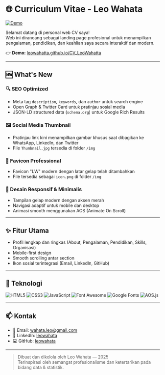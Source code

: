 # 🌐 Curriculum Vitae - Leo Wahata


[![Demo](https://img.shields.io/badge/Demo-Live-green?style=for-the-badge)](https://leowahatta.github.io/CV_LeoWahatta)

Selamat datang di personal web CV saya!  
Web ini dirancang sebagai landing page profesional untuk menampilkan pengalaman, pendidikan, dan keahlian saya secara interaktif dan modern.

👉 **Demo:** [leowahatta.github.io/CV_LeoWahatta](https://leowahatta.github.io/CV_LeoWahatta)

---

## 🆕 What's New

### 🔍 SEO Optimized
- Meta tag `description`, `keywords`, dan `author` untuk search engine
- Open Graph & Twitter Card untuk pratinjau sosial media
- JSON-LD structured data (`schema.org`) untuk Google Rich Results

### 🖼️ Social Media Thumbnail
- Pratinjau link kini menampilkan gambar khusus saat dibagikan ke WhatsApp, LinkedIn, dan Twitter
- File `Thumbnail.jpg` tersedia di folder `/img`

### 🧠 Favicon Professional
- Favicon "LW" modern dengan latar gelap telah ditambahkan
- File tersedia sebagai `icon.png` di folder `/img`

### 🎨 Desain Responsif & Minimalis
- Tampilan gelap modern dengan aksen merah
- Navigasi adaptif untuk mobile dan desktop
- Animasi smooth menggunakan AOS (Animate On Scroll)

---

## ✨ Fitur Utama

- Profil lengkap dan ringkas (About, Pengalaman, Pendidikan, Skills, Organisasi)
- Mobile-first design
- Smooth scrolling antar section
- Ikon sosial terintegrasi (Email, LinkedIn, GitHub)


---

## 📌 Teknologi

![HTML5](https://img.shields.io/badge/HTML5-E34F26?style=flat-square&logo=html5&logoColor=white)
![CSS3](https://img.shields.io/badge/CSS3-1572B6?style=flat-square&logo=css3&logoColor=white)
![JavaScript](https://img.shields.io/badge/JavaScript-F7DF1E?style=flat-square&logo=javascript&logoColor=black)
![Font Awesome](https://img.shields.io/badge/Font_Awesome-528DD7?style=flat-square&logo=font-awesome&logoColor=white)
![Google Fonts](https://img.shields.io/badge/Google_Fonts-4285F4?style=flat-square&logo=google-fonts&logoColor=white)
![AOS.js](https://img.shields.io/badge/AOS.js-000000?style=flat-square)

---

## 📫 Kontak

- 📧 Email: wahata.leo@gmail.com  
- 🔗 LinkedIn: [leowahata](https://www.linkedin.com/in/leowahata)  
- 💻 GitHub: [leowahata](https://github.com/leowahatta)

---

> Dibuat dan dikelola oleh Leo Wahata — 2025  
> Terinspirasi oleh semangat profesionalisme dan ketertarikan pada bidang data & statistik.
